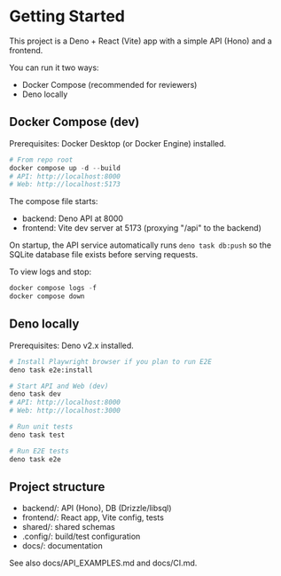 # Getting Started

This project is a Deno + React (Vite) app with a simple API (Hono) and a frontend.

You can run it two ways:

- Docker Compose (recommended for reviewers)
- Deno locally

## Docker Compose (dev)

Prerequisites: Docker Desktop (or Docker Engine) installed.

```powershell
# From repo root
docker compose up -d --build
# API: http://localhost:8000
# Web: http://localhost:5173
```

The compose file starts:

- backend: Deno API at 8000
- frontend: Vite dev server at 5173 (proxying "/api" to the backend)

On startup, the API service automatically runs `deno task db:push` so the SQLite
database file exists before serving requests.

To view logs and stop:

```powershell
docker compose logs -f
docker compose down
```

## Deno locally

Prerequisites: Deno v2.x installed.

```sh
# Install Playwright browser if you plan to run E2E
deno task e2e:install

# Start API and Web (dev)
deno task dev
# API: http://localhost:8000
# Web: http://localhost:3000

# Run unit tests
deno task test

# Run E2E tests
deno task e2e
```

## Project structure

- backend/: API (Hono), DB (Drizzle/libsql)
- frontend/: React app, Vite config, tests
- shared/: shared schemas
- .config/: build/test configuration
- docs/: documentation

See also docs/API_EXAMPLES.md and docs/CI.md.
